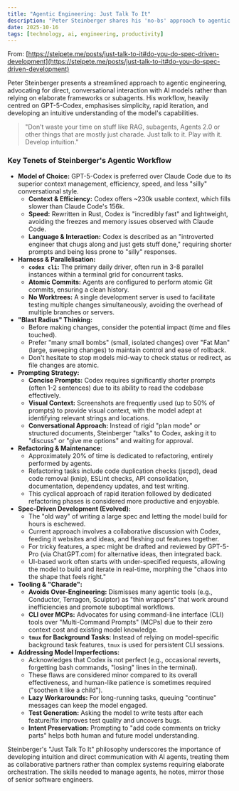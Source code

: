 ```yaml
---
title: "Agentic Engineering: Just Talk To It"
description: "Peter Steinberger shares his 'no-bs' approach to agentic engineering, focusing on direct interaction with models like GPT-5-Codex over complex tooling."
date: 2025-10-16
tags: [technology, ai, engineering, productivity]
---
```


From: [https://steipete.me/posts/just-talk-to-it#do-you-do-spec-driven-development](https://steipete.me/posts/just-talk-to-it#do-you-do-spec-driven-development)

Peter Steinberger presents a streamlined approach to agentic engineering, advocating for direct, conversational interaction with AI models rather than relying on elaborate frameworks or subagents. His workflow, heavily centred on GPT-5-Codex, emphasises simplicity, rapid iteration, and developing an intuitive understanding of the model's capabilities.

> "Don’t waste your time on stuff like RAG, subagents, Agents 2.0 or other things that are mostly just charade. Just talk to it. Play with it. Develop intuition."

### Key Tenets of Steinberger's Agentic Workflow

*   **Model of Choice:** GPT-5-Codex is preferred over Claude Code due to its superior context management, efficiency, speed, and less "silly" conversational style.
    *   **Context & Efficiency:** Codex offers ~230k usable context, which fills slower than Claude Code's 156k.
    *   **Speed:** Rewritten in Rust, Codex is "incredibly fast" and lightweight, avoiding the freezes and memory issues observed with Claude Code.
    *   **Language & Interaction:** Codex is described as an "introverted engineer that chugs along and just gets stuff done," requiring shorter prompts and being less prone to "silly" responses.
*   **Harness & Parallelisation:**
    *   **`codex cli`:** The primary daily driver, often run in 3-8 parallel instances within a terminal grid for concurrent tasks.
    *   **Atomic Commits:** Agents are configured to perform atomic Git commits, ensuring a clean history.
    *   **No Worktrees:** A single development server is used to facilitate testing multiple changes simultaneously, avoiding the overhead of multiple branches or servers.
*   **"Blast Radius" Thinking:**
    *   Before making changes, consider the potential impact (time and files touched).
    *   Prefer "many small bombs" (small, isolated changes) over "Fat Man" (large, sweeping changes) to maintain control and ease of rollback.
    *   Don't hesitate to stop models mid-way to check status or redirect, as file changes are atomic.
*   **Prompting Strategy:**
    *   **Concise Prompts:** Codex requires significantly shorter prompts (often 1-2 sentences) due to its ability to read the codebase effectively.
    *   **Visual Context:** Screenshots are frequently used (up to 50% of prompts) to provide visual context, with the model adept at identifying relevant strings and locations.
    *   **Conversational Approach:** Instead of rigid "plan mode" or structured documents, Steinberger "talks" to Codex, asking it to "discuss" or "give me options" and waiting for approval.
*   **Refactoring & Maintenance:**
    *   Approximately 20% of time is dedicated to refactoring, entirely performed by agents.
    *   Refactoring tasks include code duplication checks (jscpd), dead code removal (knip), ESLint checks, API consolidation, documentation, dependency updates, and test writing.
    *   This cyclical approach of rapid iteration followed by dedicated refactoring phases is considered more productive and enjoyable.
*   **Spec-Driven Development (Evolved):**
    *   The "old way" of writing a large spec and letting the model build for hours is eschewed.
    *   Current approach involves a collaborative discussion with Codex, feeding it websites and ideas, and fleshing out features together.
    *   For tricky features, a spec might be drafted and reviewed by GPT-5-Pro (via ChatGPT.com) for alternative ideas, then integrated back.
    *   UI-based work often starts with under-specified requests, allowing the model to build and iterate in real-time, morphing the "chaos into the shape that feels right."
*   **Tooling & "Charade":**
    *   **Avoids Over-Engineering:** Dismisses many agentic tools (e.g., Conductor, Terragon, Sculptor) as "thin wrappers" that work around inefficiencies and promote suboptimal workflows.
    *   **CLI over MCPs:** Advocates for using command-line interface (CLI) tools over "Multi-Command Prompts" (MCPs) due to their zero context cost and existing model knowledge.
    *   **`tmux` for Background Tasks:** Instead of relying on model-specific background task features, `tmux` is used for persistent CLI sessions.
*   **Addressing Model Imperfections:**
    *   Acknowledges that Codex is not perfect (e.g., occasional reverts, forgetting bash commands, "losing" lines in the terminal).
    *   These flaws are considered minor compared to its overall effectiveness, and human-like patience is sometimes required ("soothen it like a child").
    *   **Lazy Workarounds:** For long-running tasks, queuing "continue" messages can keep the model engaged.
    *   **Test Generation:** Asking the model to write tests after each feature/fix improves test quality and uncovers bugs.
    *   **Intent Preservation:** Prompting to "add code comments on tricky parts" helps both human and future model understanding.

Steinberger's "Just Talk To It" philosophy underscores the importance of developing intuition and direct communication with AI agents, treating them as collaborative partners rather than complex systems requiring elaborate orchestration. The skills needed to manage agents, he notes, mirror those of senior software engineers.

[^1]: "Agentic engineering" refers to the practice of using AI agents to autonomously perform engineering tasks, such as writing, debugging, and refactoring code.
[^2]: "Blast radius" is a term borrowed from engineering, referring to the scope or impact of a change or failure within a system. In this context, it refers to how many files or how much of the codebase a particular change might affect.
